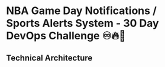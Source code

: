# NBA Game Day Notifications / Sports Alerts System - 30 Day DevOps Challenge ♾️🔥🏀

## **Technical Architecture**
